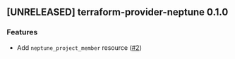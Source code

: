 ## [UNRELEASED] terraform-provider-neptune 0.1.0

### Features
- Add `neptune_project_member` resource ([#2](https://github.com/AleksanderWWW/terraform-provider-neptune/pull/2))
